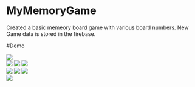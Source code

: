 # MyMemoryGame
Created a basic memeory board game with various board numbers.
New Game data is stored in the firebase.

#Demo
<div>
   <img src="Demo/demo.mp4" />
</div>

 <div >
  <img src="Demo/1.jpg" />
  <img src="Demo/2.jpg" />
  <img src="Demo/3.jpg" />
</div>

<div >
  <img src="Demo/4.jpg" />
  <img src="Demo/5.jpg" />
  <img src="Demo/6.jpg" />
</div>

<div >
  <img src="Demo/7.jpg" />
</div>
